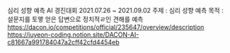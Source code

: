 심리 성향 예측 AI 경진대회
2021.07.26 ~ 2021.09.02
주제 : 심리 성향 예측
목적 : 설문지를 토앻 얻은 답변으로 정치적ㄹ인 견해를 예측
https://dacon.io/competitions/official/235647/overview/description
https://juyeon-coding.notion.site/DACON-AI-c81667a991784047a2cff42cfd4454eb
